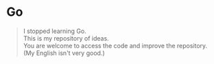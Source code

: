 # Go
> I stopped learning Go.<br>
> This is my repository of ideas.<br>
> You are welcome to access the code and improve the repository.<br>
> (My English isn't very good.)<br>
